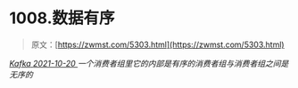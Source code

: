 <!--yml
category: 未分类
date: 0001-01-01 00:00:00
--->

# 1008.数据有序

> 原文：[https://zwmst.com/5303.html](https://zwmst.com/5303.html)

   [ *Kafka* ](https://zwmst.com/kafka)*[ <time datetime="2021-10-21T01:16:36+08:00"> 2021-10-20 </time> ](https://zwmst.com/5303.html)  一个消费者组里它的内部是有序的消费者组与消费者组之间是无序的*